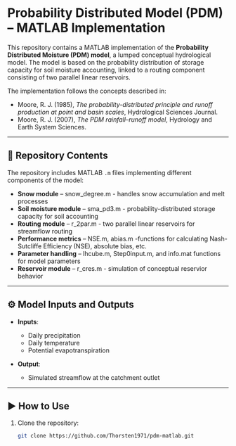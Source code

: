 # Probability Distributed Model (PDM) – MATLAB Implementation

This repository contains a MATLAB implementation of the **Probability Distributed Moisture (PDM) model**, a lumped conceptual hydrological model. The model is based on the probability distribution of storage capacity for soil moisture accounting, linked to a routing component consisting of two parallel linear reservoirs.  

The implementation follows the concepts described in:  
- Moore, R. J. (1985), *The probability-distributed principle and runoff production at point and basin scales*, Hydrological Sciences Journal.  
- Moore, R. J. (2007), *The PDM rainfall–runoff model*, Hydrology and Earth System Sciences.  

---

## 📂 Repository Contents
The repository includes MATLAB `.m` files implementing different components of the model:
- **Snow module** – snow_degree.m - handles snow accumulation and melt processes  
- **Soil moisture module** – sma_pd3.m - probability-distributed storage capacity for soil accounting  
- **Routing module** – r_2par.m - two parallel linear reservoirs for streamflow routing  
- **Performance metrics** – NSE.m, abias.m -functions for calculating Nash-Sutcliffe Efficiency (NSE), absolute bias, etc.  
- **Parameter handling** – lhcube.m, Step0input.m, and info.mat  functions for model parameters  
- **Reservoir module** – r_cres.m - simulation of conceptual reservior behavior  

---

## ⚙️ Model Inputs and Outputs
- **Inputs**:  
  - Daily precipitation  
  - Daily temperature  
  - Potential evapotranspiration  

- **Output**:  
  - Simulated streamflow at the catchment outlet  

---

## ▶️ How to Use
1. Clone the repository:
   ```bash
   git clone https://github.com/Thorsten1971/pdm-matlab.git
